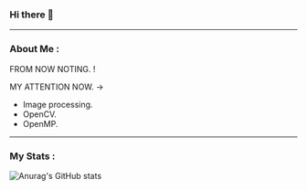 ### Hi there 👋 
---
### About Me :
FROM NOW NOTING. ! <br/>

MY ATTENTION NOW. -> 
- Image processing.
- OpenCV.
- OpenMP.
---

### My Stats :
![Anurag's GitHub stats](https://github-readme-stats.vercel.app/api?username=KirttiphoomEarth&show_icons=true&theme=dracula)
<!--
**KirttiphoomEarth/KirttiphoomEarth** is a ✨ _special_ ✨ repository because its `README.md` (this file) appears on your GitHub profile.

Here are some ideas to get you started:

- 🔭 I’m currently working on ...
- 🌱 I’m currently learning ...
- 👯 I’m looking to collaborate on ...
- 🤔 I’m looking for help with ...
- 💬 Ask me about ...
- 📫 How to reach me: ...
- 😄 Pronouns: ...
- ⚡ Fun fact: ...
-->
